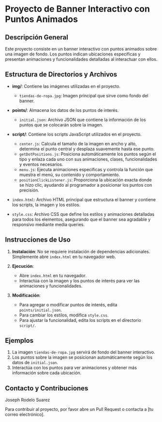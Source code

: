 # Proyecto de Banner Interactivo con Puntos Animados

## Descripción General
Este proyecto consiste en un banner interactivo con puntos animados sobre una imagen de fondo. Los puntos indican ubicaciones específicas y presentan animaciones y funcionalidades detalladas al interactuar con ellos.

## Estructura de Directorios y Archivos

- **img/**: Contiene las imágenes utilizadas en el proyecto.
  - `tiendas-de-ropa.jpg`: Imagen principal que sirve como fondo del banner.

- **points/**: Almacena los datos de los puntos de interés.
  - `initial.json`: Archivo JSON que contiene la información de los puntos que se colocarán sobre la imagen.

- **script/**: Contiene los scripts JavaScript utilizados en el proyecto.
  - `center.js`: Calcula el tamaño de la imagen en ancho y alto, determina el punto central y desplaza suavemente hasta ese punto.
  - `getDotPositions.js`: Posiciona automáticamente los puntos según el tipo y enlaza cada uno con sus animaciones, clases, funcionalidades y eventos necesarios.
  - `menu.js`: Ejecuta animaciones específicas y controla la función que muestra el menú, su contenido y comportamiento.
  - `positionClickListener.js`: Proporciona la ubicación exacta donde se hizo clic, ayudando al programador a posicionar los puntos con precisión.

- `index.html`: Archivo HTML principal que estructura el banner y contiene los scripts, la imagen y los estilos.
- `style.css`: Archivo CSS que define los estilos y animaciones detalladas para todos los elementos, asegurando que el banner sea agradable y responsivo mediante media queries.

## Instrucciones de Uso

1. **Instalación**:
   No se requiere instalación de dependencias adicionales. Simplemente abre `index.html` en tu navegador web.

2. **Ejecución**:
   - Abre `index.html` en tu navegador.
   - Interactúa con la imagen y los puntos de interés para ver las animaciones y funcionalidades.

3. **Modificación**:
   - Para agregar o modificar puntos de interés, edita `points/initial.json`.
   - Para cambiar los estilos, modifica `style.css`.
   - Para ajustar la funcionalidad, edita los scripts en el directorio `script/`.

## Ejemplos

1. La imagen `tiendas-de-ropa.jpg` servirá de fondo del banner interactivo.
2. Los puntos sobre la imagen se posicionan automáticamente según los datos de `initial.json`.
3. Interactúa con los puntos para ver animaciones y obtener más información sobre cada ubicación.

## Contacto y Contribuciones

Joseph Rodelo Suarez

Para contribuir al proyecto, por favor abre un Pull Request o contacta a [tu correo electrónico].
